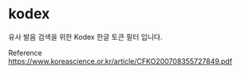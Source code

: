 # kodex
유사 발음 검색을 위한 Kodex 한글 토큰 필터 입니다.<br>


Reference <br>
https://www.koreascience.or.kr/article/CFKO200708355727849.pdf
